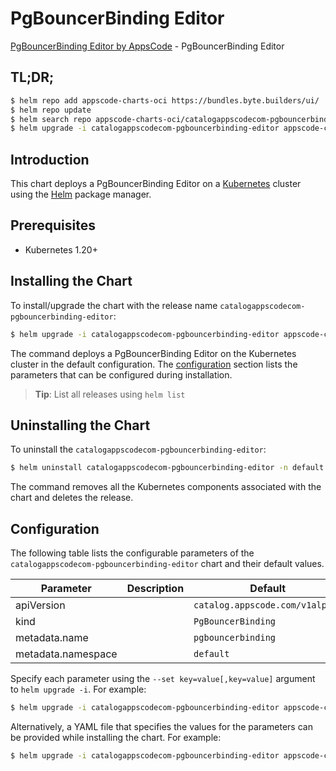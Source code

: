 # PgBouncerBinding Editor

[PgBouncerBinding Editor by AppsCode](https://byte.builders) - PgBouncerBinding Editor

## TL;DR;

```bash
$ helm repo add appscode-charts-oci https://bundles.byte.builders/ui/
$ helm repo update
$ helm search repo appscode-charts-oci/catalogappscodecom-pgbouncerbinding-editor --version=v0.4.19
$ helm upgrade -i catalogappscodecom-pgbouncerbinding-editor appscode-charts-oci/catalogappscodecom-pgbouncerbinding-editor -n default --create-namespace --version=v0.4.19
```

## Introduction

This chart deploys a PgBouncerBinding Editor on a [Kubernetes](http://kubernetes.io) cluster using the [Helm](https://helm.sh) package manager.

## Prerequisites

- Kubernetes 1.20+

## Installing the Chart

To install/upgrade the chart with the release name `catalogappscodecom-pgbouncerbinding-editor`:

```bash
$ helm upgrade -i catalogappscodecom-pgbouncerbinding-editor appscode-charts-oci/catalogappscodecom-pgbouncerbinding-editor -n default --create-namespace --version=v0.4.19
```

The command deploys a PgBouncerBinding Editor on the Kubernetes cluster in the default configuration. The [configuration](#configuration) section lists the parameters that can be configured during installation.

> **Tip**: List all releases using `helm list`

## Uninstalling the Chart

To uninstall the `catalogappscodecom-pgbouncerbinding-editor`:

```bash
$ helm uninstall catalogappscodecom-pgbouncerbinding-editor -n default
```

The command removes all the Kubernetes components associated with the chart and deletes the release.

## Configuration

The following table lists the configurable parameters of the `catalogappscodecom-pgbouncerbinding-editor` chart and their default values.

|     Parameter      | Description |                  Default                   |
|--------------------|-------------|--------------------------------------------|
| apiVersion         |             | <code>catalog.appscode.com/v1alpha1</code> |
| kind               |             | <code>PgBouncerBinding</code>              |
| metadata.name      |             | <code>pgbouncerbinding</code>              |
| metadata.namespace |             | <code>default</code>                       |


Specify each parameter using the `--set key=value[,key=value]` argument to `helm upgrade -i`. For example:

```bash
$ helm upgrade -i catalogappscodecom-pgbouncerbinding-editor appscode-charts-oci/catalogappscodecom-pgbouncerbinding-editor -n default --create-namespace --version=v0.4.19 --set apiVersion=catalog.appscode.com/v1alpha1
```

Alternatively, a YAML file that specifies the values for the parameters can be provided while
installing the chart. For example:

```bash
$ helm upgrade -i catalogappscodecom-pgbouncerbinding-editor appscode-charts-oci/catalogappscodecom-pgbouncerbinding-editor -n default --create-namespace --version=v0.4.19 --values values.yaml
```
